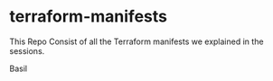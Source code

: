 # terraform-manifests

This Repo Consist of all the Terraform manifests we explained in the sessions.

Basil
